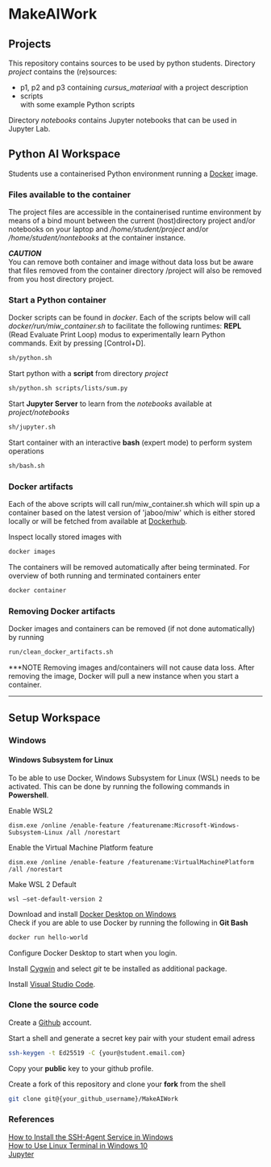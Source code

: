 # MakeAIWork

## Projects

This repository contains sources to be used by python students. Directory <i>project</i> contains the (re)sources:
<ul>
<li>p1, p2 and p3</i> containing
<i>cursus_materiaal</i> with a project description
<li>scripts</li> with some example Python scripts 
</ul>

Directory <i>notebooks</i> contains Jupyter notebooks that can be used in Jupyter Lab.

## Python AI Workspace
Students use a containerised Python environment running a [Docker](https://www.docker.com/) image. 

### Files available to the container
The project files are accessible in the containerised runtime environment by means of a bind mount between the current (host)directory project and/or notebooks on your laptop and <i>/home/student/project</i> and/or <i>/home/student/nontebooks</i> at the container instance.
<br>

***CAUTION***
<br>
You can remove both container and image without data loss but be aware that files removed from the container directory /project will also be removed from you host directory project.
<br>

### Start a Python container
Docker scripts can be found in <i>docker</i>. Each of the scripts below will call <i>docker/run/miw_container.sh</i> to facilitate the following runtimes:
<b>REPL</b> (Read Evaluate Print Loop) modus to experimentally learn Python commands. Exit by pressing [Control+D].

```bash 
sh/python.sh
```
Start python with a <b>script</b> from directory <i>project</i>

```bash 
sh/python.sh scripts/lists/sum.py
```
Start <b>Jupyter Server</b> to learn from the <i>notebooks</i> available at <i>project/notebooks</i>

```bash 
sh/jupyter.sh
```
Start container with an interactive <b>bash</b> (expert mode) to perform system operations

```sh
sh/bash.sh
```

### Docker artifacts
Each of the above scripts will call run/miw_container.sh which will spin up a container based on the latest version of 'jaboo/miw' which is either stored locally or will be fetched from available at [Dockerhub](https://hub.docker.com/repository/docker/jaboo/miw). 

Inspect locally stored images with
```sh
docker images
```

The containers will be removed automatically after being terminated. For overview of both running and terminated containers enter  
```sh
docker container
```

</li>

</ul>

### Removing Docker artifacts
Docker images and containers can be removed (if not done automatically) by running
```sh
run/clean_docker_artifacts.sh
```

***NOTE
Removing images and/containers will not cause data loss. After removing the image, Docker will pull a new instance when you start a container. 

---
## Setup Workspace

### Windows

#### Windows Subsystem for Linux 
To be able to use Docker, Windows Subsystem for Linux (WSL) needs to be activated. This can be done by running the following commands in <b>Powershell</b>. 

Enable WSL2
```pwsh
dism.exe /online /enable-feature /featurename:Microsoft-Windows-Subsystem-Linux /all /norestart
```

 Enable the Virtual Machine Platform feature
```pwsh
dism.exe /online /enable-feature /featurename:VirtualMachinePlatform /all /norestart
```

Make WSL 2 Default
```pwsh
wsl –set-default-version 2
```

Download and install [Docker Desktop on Windows](https://desktop.docker.com/win/main/amd64/Docker%20Desktop%20Installer.exe)<br>
Check if you are able to use Docker by running the following in <b>Git Bash</b>
```sh
docker run hello-world
```

Configure Docker Desktop to start when you login.

Install [Cygwin](https://www.cygwin.com/) and select <i>git</i> te be installed as additional package.

Install [Visual Studio Code](https://code.visualstudio.com/).

### Clone the source code

Create a [Github](https://github.com/) account. 

Start a shell and generate a secret key pair with your student email adress
```sh
ssh-keygen -t Ed25519 -C {your@student.email.com}
```
Copy your <b>public</b> key to your github profile.

Create a fork of this repository and clone your <b>fork</b> from the shell
```sh
git clone git@{your_github_username}/MakeAIWork
```

### References
[How to Install the SSH-Agent Service in Windows](https://interworks.com/blog/2021/09/15/setting-up-ssh-agent-in-windows-for-passwordless-git-authentication/)<br>
[How to Use Linux Terminal in Windows 10](https://allthings.how/how-to-use-linux-terminal-in-windows-10/)<br>
[Jupyter](https://jupyter.org/)
